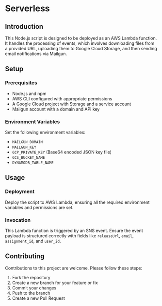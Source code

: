 # Serverless

## Introduction
This Node.js script is designed to be deployed as an AWS Lambda function. It handles the processing of events, which involves downloading files from a provided URL, uploading them to Google Cloud Storage, and then sending email notifications via Mailgun.

## Setup
### Prerequisites
- Node.js and npm
- AWS CLI configured with appropriate permissions
- A Google Cloud project with Storage and a service account
- Mailgun account with a domain and API key

### Environment Variables
Set the following environment variables:
- `MAILGUN_DOMAIN`
- `MAILGUN_KEY`
- `GCP_PRIVATE_KEY` (Base64 encoded JSON key file)
- `GCS_BUCKET_NAME`
- `DYNAMODB_TABLE_NAME`

## Usage
### Deployment
Deploy the script to AWS Lambda, ensuring all the required environment variables and permissions are set.

### Invocation
This Lambda function is triggered by an SNS event. Ensure the event payload is structured correctly with fields like `releaseUrl`, `email`, `assignment_id`, and `user_id`.


## Contributing
Contributions to this project are welcome. Please follow these steps:
1. Fork the repository
2. Create a new branch for your feature or fix
3. Commit your changes
4. Push to the branch
5. Create a new Pull Request
